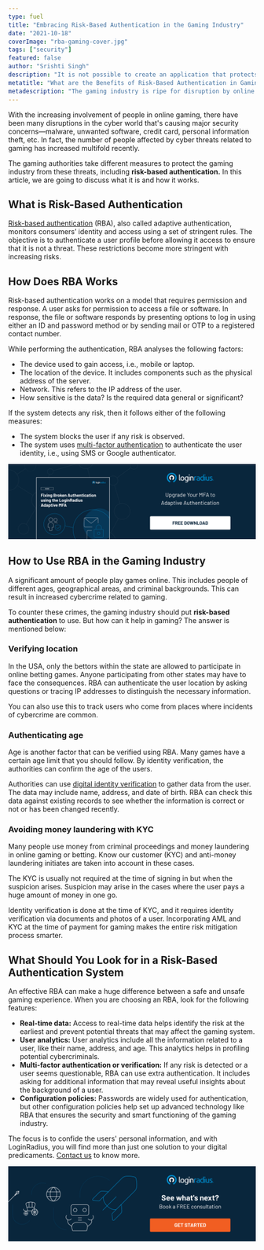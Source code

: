 ```yaml
---
type: fuel
title: "Embracing Risk-Based Authentication in the Gaming Industry"
date: "2021-10-18"
coverImage: "rba-gaming-cover.jpg"
tags: ["security"]
featured: false
author: "Srishti Singh"
description: "It is not possible to create an application that protects against everything, especially in the gaming industry. Although it is important to effectively protect sensitive data in electronic gaming environments, it is also essential to create systems that maintain the fun and excitement of online gaming. Risk-Based Authentication makes it possible."
metatitle: "What are the Benefits of Risk-Based Authentication in Gaming"
metadescription: "The gaming industry is ripe for disruption by online security. This post discusses the effectiveness of risk-based authentication for securing your gamer's data."
---
```


With the increasing involvement of people in online gaming, there have been many disruptions in the cyber world that's causing major security concerns—malware, unwanted software, credit card, personal information theft, etc. In fact, the number of people affected by cyber threats related to gaming has increased multifold recently.

The gaming authorities take different measures to protect the gaming industry from these threats, including **risk-based authentication.** In this article, we are going to discuss what it is and how it works.

## What is Risk-Based Authentication

[Risk-based authentication](https://www.loginradius.com/blog/start-with-identity/risk-based-authentication/) (RBA), also called adaptive authentication, monitors consumers’ identity and access using a set of stringent rules. The objective is to authenticate a user profile before allowing it access to ensure that it is not a threat. These restrictions become more stringent with increasing risks.

## How Does RBA Works

Risk-based authentication works on a model that requires permission and response. A user asks for permission to access a file or software. In response, the file or software responds by presenting options to log in using either an ID and password method or by sending mail or OTP to a registered contact number.

While performing the authentication, RBA analyses the following factors:

- The device used to gain access, i.e., mobile or laptop.
- The location of the device. It includes components such as the physical address of the server.
- Network. This refers to the IP address of the user.
- How sensitive is the data? Is the required data general or significant?

If the system detects any risk, then it follows either of the following measures:

- The system blocks the user if any risk is observed.
- The system uses [multi-factor authentication](https://www.loginradius.com/blog/start-with-identity/multi-factor-authentication-a-beginners-guide/) to authenticate the user identity, i.e., using SMS or Google authenticator.

[![GD-Adaptive-MFA](GD-Adaptive-MFA.png)](https://www.loginradius.com/resource/fixing-broken-authentication-with-adaptive-mfa/)

## How to Use RBA in the Gaming Industry

A significant amount of people play games online. This includes people of different ages, geographical areas, and criminal backgrounds. This can result in increased cybercrime related to gaming.

To counter these crimes, the gaming industry should put **risk-based authentication** to use. But how can it help in gaming? The answer is mentioned below:

### Verifying location

In the USA, only the bettors within the state are allowed to participate in online betting games. Anyone participating from other states may have to face the consequences. RBA can authenticate the user location by asking questions or tracing IP addresses to distinguish the necessary information.

You can also use this to track users who come from places where incidents of cybercrime are common.

### Authenticating age

Age is another factor that can be verified using RBA. Many games have a certain age limit that you should follow. By identity verification, the authorities can confirm the age of the users.

Authorities can use [digital identity verification](https://www.loginradius.com/blog/start-with-identity/what-is-identity-verification/) to gather data from the user. The data may include name, address, and date of birth. RBA can check this data against existing records to see whether the information is correct or not or has been changed recently.

### Avoiding money laundering with KYC

Many people use money from criminal proceedings and money laundering in online gaming or betting. Know our customer (KYC) and anti-money laundering initiates are taken into account in these cases.

The KYC is usually not required at the time of signing in but when the suspicion arises. Suspicion may arise in the cases where the user pays a huge amount of money in one go.

Identity verification is done at the time of KYC, and it requires identity verification via documents and photos of a user. Incorporating AML and KYC at the time of payment for gaming makes the entire risk mitigation process smarter.

## What Should You Look for in a Risk-Based Authentication System

An effective RBA can make a huge difference between a safe and unsafe gaming experience. When you are choosing an RBA, look for the following features:

- **Real-time data:** Access to real-time data helps identify the risk at the earliest and prevent potential threats that may affect the gaming system.
- **User analytics:** User analytics include all the information related to a user, like their name, address, and age. This analytics helps in profiling potential cybercriminals.
- **Multi-factor authentication or verification:** If any risk is detected or a user seems questionable, RBA can use extra authentication. It includes asking for additional information that may reveal useful insights about the background of a user.
- **Configuration policies:** Passwords are widely used for authentication, but other configuration policies help set up advanced technology like RBA that ensures the security and smart functioning of the gaming industry.

The focus is to confide the users' personal information, and with LoginRadius, you will find more than just one solution to your digital predicaments. [Contact us](https://www.loginradius.com/contact-sales) to know more.

[![book-a-demo](book-a-demo.png)](https://www.loginradius.com/book-a-demo/)
